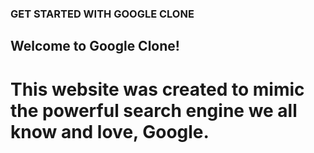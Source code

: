 ### GET STARTED WITH GOOGLE CLONE 

## Welcome to Google Clone! 

# This website was created to mimic the powerful search engine we all know and love, Google. 